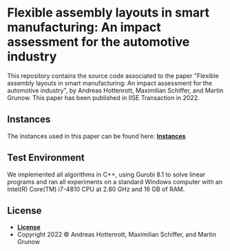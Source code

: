 # Flexible assembly layouts in smart manufacturing: An impact assessment for the automotive industry

This repository contains the source code associated to the paper "Flexible assembly layouts in smart manufacturing: An impact assessment for the automotive industry", by Andreas Hottenrott, Maximilian Schiffer, and Martin Grunow. This paper has been published in IISE Transaction in 2022.

## Instances

The instances used in this paper can be found here: 
**[Instances](https://mediatum.ub.tum.de/1617451)**

## Test Environment

We implemented all algorithms in C++, using Gurobi 8.1 to solve linear programs and
ran all experiments on a standard Windows computer with an Intel(R) Core(TM) i7-4810 CPU at
2.80 GHz and 16 GB of RAM.

## License

- **[License](https://github.com/tumBAIS/hottenrott-et-al-2022/blob/master/LICENSE)**
- Copyright 2022 © Andreas Hottenrott, Maximilian Schiffer, and Martin Grunow
